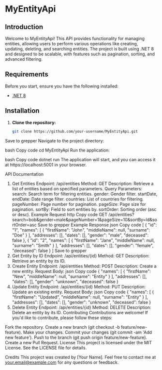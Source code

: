 # MyEntityApi

## Introduction

Welcome to MyEntityApi! This API provides functionality for managing entities, allowing users to perform various operations like creating, updating, deleting, and searching entities. The project is built using .NET 8 and designed to be scalable, with features such as pagination, sorting, and advanced filtering.

## Requirements

Before you start, ensure you have the following installed:

- [.NET 8](https://dotnet.microsoft.com/download/dotnet/8.0)

## Installation

1. **Clone the repository:**

   ```bash
   git clone https://github.com/your-username/MyEntityApi.git
Save to grepper
Navigate to the project directory:

bash
Copy code
cd MyEntityApi
Run the application:

bash
Copy code
dotnet run
The application will start, and you can access it at https://localhost:5001 in your browser.

API Documentation
1. Get Entities
Endpoint: /api/entities
Method: GET
Description: Retrieve a list of entities based on specified parameters.
Query Parameters:
search: Search term for filtering entities.
gender: Gender filter.
startDate, endDate: Date range filter.
countries: List of countries for filtering.
pageNumber: Page number for pagination.
pageSize: Page size for pagination.
sortBy: Field to sort entities by.
sortOrder: Sorting order (asc or desc).
Example Request
http
Copy code
GET /api/entities?search=bob&gender=male&pageNumber=1&pageSize=10&sortBy=Id&sortOrder=asc
Save to grepper
Example Response
json
Copy code
[
  {
    "id": "1",
    "names": [
      {
        "firstName": "John",
        "middleName": null,
        "surname": "Doe"
      }
    ],
    "addresses": [],
    "dates": [],
    "gender": "male",
    "deceased": false
  },
  {
    "id": "2",
    "names": [
      {
        "firstName": "Jane",
        "middleName": null,
        "surname": "Smith"
      }
    ],
    "addresses": [],
    "dates": [],
    "gender": "female",
    "deceased": false
  }
]
Save to grepper
2. Get Entity by ID
Endpoint: /api/entities/{id}
Method: GET
Description: Retrieve an entity by its ID.
3. Create Entity
Endpoint: /api/entities
Method: POST
Description: Create a new entity.
Request Body:
json
Copy code
{
  "names": [
    {
      "firstName": "New",
      "middleName": null,
      "surname": "Entity"
    }
  ],
  "addresses": [],
  "dates": [],
  "gender": "unknown",
  "deceased": false
}
4. Update Entity
Endpoint: /api/entities/{id}
Method: PUT
Description: Update an existing entity.
Request Body:
json
Copy code
{
  "names": [
    {
      "firstName": "Updated",
      "middleName": null,
      "surname": "Entity"
    }
  ],
  "addresses": [],
  "dates": [],
  "gender": "unknown",
  "deceased": false
}
5. Delete Entity
Endpoint: /api/entities/{id}
Method: DELETE
Description: Delete an entity by its ID.
Contributing
Contributions are welcome! If you'd like to contribute, please follow these steps:

Fork the repository.
Create a new branch (git checkout -b feature/new-feature).
Make your changes.
Commit your changes (git commit -am 'Add new feature').
Push to the branch (git push origin feature/new-feature).
Create a new Pull Request.
License
This project is licensed under the MIT License. See the LICENSE file for details.

Credits
This project was created by [Your Name]. Feel free to contact me at your.email@example.com for any questions or feedback.

